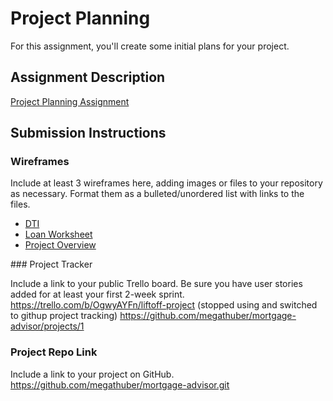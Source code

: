 # Project Planning
For this assignment, you'll create some initial plans for your project.

## Assignment Description
[Project Planning Assignment](https://education.launchcode.org/liftoff/modules/assignments/project-planning)

## Submission Instructions

### Wireframes

Include at least 3 wireframes here, adding images or files to your repository as necessary. Format them as a bulleted/unordered list with links to the files.
<ul>
<li><a href="/P3-Project_Planning/DTI.jpg">DTI</a></li>
<li><a href="/P3-Project_Planning/LoaWsInput2.jpg">Loan Worksheet</a></li>
<li><a href="/P3-Project_Planning/ProjectOverview.jpg">Project Overview</a></li>
</ul>
### Project Tracker

Include a link to your public Trello board. Be sure you have user stories added for at least your first 2-week sprint.
https://trello.com/b/OgwyAYFn/liftoff-project (stopped using and switched to githup project tracking)
https://github.com/megathuber/mortgage-advisor/projects/1
### Project Repo Link

Include a link to your project on GitHub.
https://github.com/megathuber/mortgage-advisor.git

